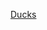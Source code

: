 [Ducks](https://www.google.com/search?q=images+of+ducks&rlz=1C1CHBF_enCR808CR808&sxsrf=ALeKk021juCQJM_kDKr2QLIYpX4gyews4g:1607444309122&source=lnms&tbm=isch&sa=X&ved=2ahUKEwjf_6nY5L7tAhWDnFkKHSF3B14Q_AUoAXoECBAQAw&biw=1366&bih=657)
